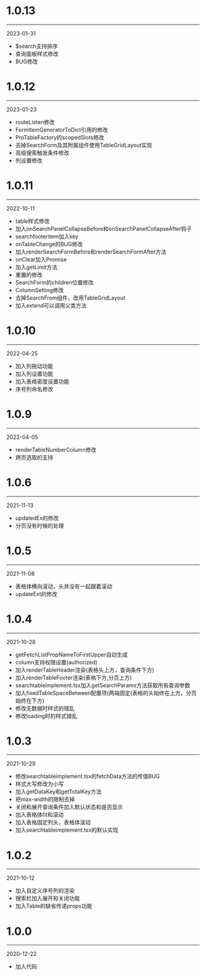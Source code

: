 # 1.0.13

***

2023-01-31

* $search支持排序
* 查询面板样式修改
* BUG修改

# 1.0.12

***

2023-01-23

* routeListen修改
* FormItemGeneratorToDict引用的修改
* ProTableFactory的scopedSlots修改
* 去掉SearchForm及其附属组件使用TableGridLayout实现
* 高级搜索触发条件修改
* 列设置修改

# 1.0.11

***

2022-10-11

* table样式修改
* 加入onSearchPanelCollapseBefore和onSearchPanelCollapseAfter钩子
* searchfooteritem加入key
* onTableChange的BUG修改
* 加入renderSearchFormBefore和renderSearchFormAfter方法
* onClear加入Promise
* 加入getLimit方法
* 重置的修改
* SearchForm的children位置修改
* ColumnSetting修改
* 去掉SearchFrom组件，改用TableGridLayout
* 加入extend可以调用父类方法

# 1.0.10

***

2022-04-25

* 加入列拖动功能
* 加入列设置功能
* 加入表格密度设置功能
* 序号列命名修改

# 1.0.9

***

2022-04-05

* renderTableNumberColumn修改
* 跨页选取的支持

# 1.0.6

***

2021-11-13

* updatedEx的修改
* 分页没有时候的处理

# 1.0.5

***

2021-11-08

* 表格体横向滚动，头并没有一起跟着滚动
* updateExt的修改

# 1.0.4

***

2021-10-28

* getFetchListPropNameToFirstUpper自动生成
* column支持权限设置(authorized)
* 加入renderTableHeader渲染(表格头上方，查询条件下方)
* 加入renderTableFooter渲染(表格下方,分页上方)
* searchtableimplement.tsx加入getSearchParams方法获取所有查询参数
* 加入fixedTableSpaceBetween配置项(两端固定(表格的头始终在上方，分页始终在下方)
* 修改无数据时样式的错乱
* 修改loading时的样式错乱

# 1.0.3

***

2021-10-29

* 修改searchtableimplement.tsx的fetchData方法的传值BUG
* 样式大写修改为小写
* 加入getDataKey和getTotalKey方法
* 把max-width的限制去掉
* 关闭和展开查询条件加入默认状态和是否显示
* 加入表格体fit和滚动
* 加入表格固定列头，表格体滚动
* 加入searchtableimplement.tsx的默认实现

# 1.0.2

***

2021-10-12

* 加入自定义序号列的渲染
* 搜索栏加入展开和关闭功能
* 加入Table的缺省传递props功能

# 1.0.0

***

2020-12-22

* 加入代码
